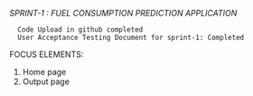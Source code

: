 *SPRINT-1 : FUEL CONSUMPTION PREDICTION APPLICATION*

      Code Upload in github completed
      User Acceptance Testing Document for sprint-1: Completed

FOCUS ELEMENTS: 

1. Home page
2. Output page 

